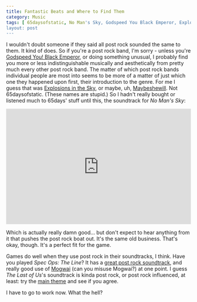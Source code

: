 ```yaml
---
title: Fantastic Beats and Where to Find Them
category: Music
tags: [ 65daysofstatic, No Man's Sky, Godspeed You Black Emperor, Explosions in the Sky, Maybeshewill, Mogwai, Spec Ops The Line, The Last of Us ]
layout: post
---
```


I wouldn't doubt someone if they said all post rock sounded the same to them. It kind of does. So if you're a post rock band, I'm sorry - unless you're [Godspeed You! Black Emperor](https://www.youtube.com/watch?v=VpAwrkmzmp0), or doing something unusual, I probably find you more or less indistinguishable musically and aesthetically from pretty much every other post rock band. The matter of which post rock bands individual people are most into seems to be more of a matter of just which one they happened upon first, their introduction to the genre. For me I guess that was [Explosions in the Sky](https://www.youtube.com/watch?v=0MHpwDatfso), or maybe, uh, [Maybeshewill](https://www.youtube.com/watch?v=a1nrtRLhvuQ). Not 65daysofstatic. (These names are stupid.) So I hadn't really bought or listened much to 65days' stuff until this, the soundtrack for *No Man's Sky*:

<iframe width="100%" height="315" src="https://www.youtube.com/embed/5AWX54C49pw" frameborder="0" allowfullscreen></iframe>

Which is actually really damn good... but don't expect to hear anything from it that pushes the post rock boat out. It's the same old business. That's okay, though. It's a perfect fit for the game.

Games do well when they use post rock in their soundtracks, I think. Have you played *Spec Ops: The Line*? It has a [great post rock soundtrack](https://www.youtube.com/watch?v=eb7Uu6Bz_wM), and really good use of [Mogwai](https://www.youtube.com/watch?v=K6y_KScT2vs) (can you misuse Mogwai?) at one point. I guess *The Last of Us*'s soundtrack is kinda post rock, or post rock influenced, at least: try the [main theme](https://www.youtube.com/watch?v=cwDkutphzmU) and see if you agree.

I have to go to work now. What the hell?
